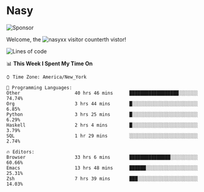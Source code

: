 # Nasy

<!--
<p align="center">
<img height="200" src="https://github-readme-stats.vercel.app/api?username=nasyxx&count_private=true&show_icons=true&theme=dracula&include_all_commits=true"/>
<img height="200" src="https://github-readme-stats.vercel.app/api/top-langs/?username=nasyxx&theme=dracula&hide=html,jupyter+notebook&count_private=true&show_icons=true"/>
</p>

  
----------------
-->

![Sponsor](https://img.shields.io/static/v1.svg?label=Sponsor&message=%E2%9D%A4&logo=GitHub&style=flat&color=pink)
 
Welcome, the ![nasyxx visitor counter](https://count.getloli.com/get/@nasyxx?theme=rule34)th vistor!
 
<!--START_SECTION:waka-->
![Lines of code](https://img.shields.io/badge/From%20Hello%20World%20I%27ve%20Written-599784%20lines%20of%20code-blue)

📊 **This Week I Spent My Time On** 

```text
⌚︎ Time Zone: America/New_York

💬 Programming Languages: 
Other                    40 hrs 46 mins      ██████████████████░░░░░░░   74.74% 
Org                      3 hrs 44 mins       █░░░░░░░░░░░░░░░░░░░░░░░░   6.85% 
Python                   3 hrs 25 mins       █░░░░░░░░░░░░░░░░░░░░░░░░   6.29% 
Haskell                  2 hrs 4 mins        █░░░░░░░░░░░░░░░░░░░░░░░░   3.79% 
SQL                      1 hr 29 mins        ░░░░░░░░░░░░░░░░░░░░░░░░░   2.74%

🔥 Editors: 
Browser                  33 hrs 6 mins       ███████████████░░░░░░░░░░   60.66% 
Emacs                    13 hrs 48 mins      ██████░░░░░░░░░░░░░░░░░░░   25.31% 
Zsh                      7 hrs 39 mins       ███░░░░░░░░░░░░░░░░░░░░░░   14.03%

```


<!--END_SECTION:waka-->

<!-- ![visitors](https://visitor-badge.laobi.icu/badge?page_id=nasyxx.nasyxx) -->
